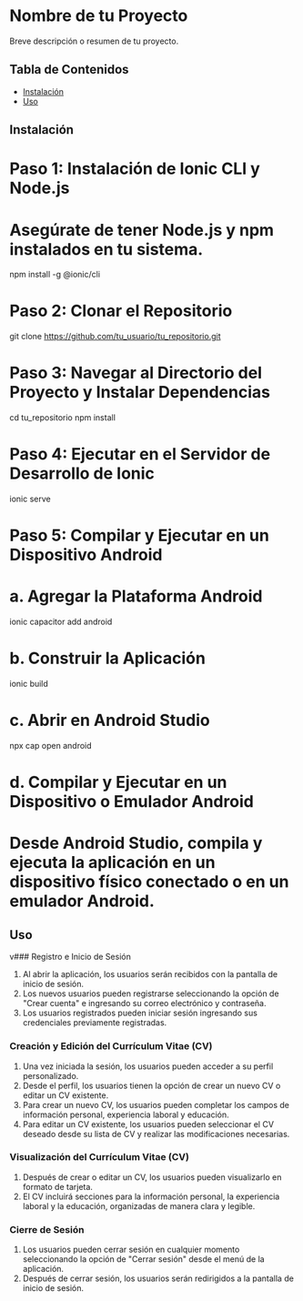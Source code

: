 # Nombre de tu Proyecto

Breve descripción o resumen de tu proyecto.

## Tabla de Contenidos

- [Instalación](#instalación)
- [Uso](#uso)

## Instalación

# Paso 1: Instalación de Ionic CLI y Node.js
# Asegúrate de tener Node.js y npm instalados en tu sistema.

npm install -g @ionic/cli

# Paso 2: Clonar el Repositorio
git clone https://github.com/tu_usuario/tu_repositorio.git

# Paso 3: Navegar al Directorio del Proyecto y Instalar Dependencias
cd tu_repositorio
npm install

# Paso 4: Ejecutar en el Servidor de Desarrollo de Ionic
ionic serve

# Paso 5: Compilar y Ejecutar en un Dispositivo Android
# a. Agregar la Plataforma Android
ionic capacitor add android

# b. Construir la Aplicación
ionic build

# c. Abrir en Android Studio
npx cap open android

# d. Compilar y Ejecutar en un Dispositivo o Emulador Android
# Desde Android Studio, compila y ejecuta la aplicación en un dispositivo físico conectado o en un emulador Android.

## Uso

v### Registro e Inicio de Sesión
1. Al abrir la aplicación, los usuarios serán recibidos con la pantalla de inicio de sesión.
2. Los nuevos usuarios pueden registrarse seleccionando la opción de "Crear cuenta" e ingresando su correo electrónico y contraseña.
3. Los usuarios registrados pueden iniciar sesión ingresando sus credenciales previamente registradas.

### Creación y Edición del Currículum Vitae (CV)
1. Una vez iniciada la sesión, los usuarios pueden acceder a su perfil personalizado.
2. Desde el perfil, los usuarios tienen la opción de crear un nuevo CV o editar un CV existente.
3. Para crear un nuevo CV, los usuarios pueden completar los campos de información personal, experiencia laboral y educación.
4. Para editar un CV existente, los usuarios pueden seleccionar el CV deseado desde su lista de CV y realizar las modificaciones necesarias.

### Visualización del Currículum Vitae (CV)
1. Después de crear o editar un CV, los usuarios pueden visualizarlo en formato de tarjeta.
2. El CV incluirá secciones para la información personal, la experiencia laboral y la educación, organizadas de manera clara y legible.

### Cierre de Sesión
1. Los usuarios pueden cerrar sesión en cualquier momento seleccionando la opción de "Cerrar sesión" desde el menú de la aplicación.
2. Después de cerrar sesión, los usuarios serán redirigidos a la pantalla de inicio de sesión.

